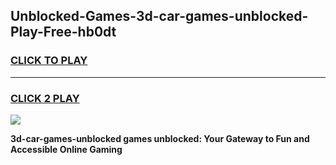 
## Unblocked-Games-3d-car-games-unblocked-Play-Free-hb0dt
<h3>
<a href="https://premium76.site?title=3d-car-games-unblocked&ref=15A">CLICK TO PLAY</a></h3>
<hr>

<h3>
<a href="https://premium76.site?title=3d-car-games-unblocked&ref=15A">CLICK 2 PLAY</a>
  
</h3>

<a href="https://premium76.site?title=3d-car-games-unblocked&ref=15A"><img src="https://clearcache.store/games.png"></a>


**3d-car-games-unblocked games unblocked: Your Gateway to Fun and Accessible Online Gaming**
